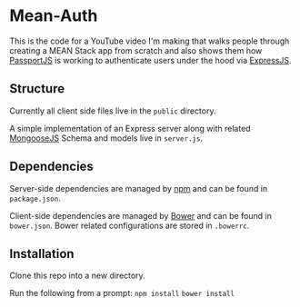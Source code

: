# Mean-Auth
This is the code for a YouTube video I'm making that walks people through creating a MEAN Stack app from scratch and also shows them how [PassportJS](http://passportjs.org/) is working to authenticate users under the hood via [ExpressJS](http://expressjs.com/).

## Structure
Currently all client side files live in the `public` directory.

A simple implementation of an Express server along with related [MongooseJS](http://mongoosejs.com/) Schema and models live in `server.js`.

## Dependencies
Server-side dependencies are managed by [npm](https://www.npmjs.com/) and can be found in `package.json`.

Client-side dependencies are managed by [Bower](http://bower.io/) and can be found in `bower.json`. Bower related configurations are stored in `.bowerrc`.

## Installation
Clone this repo into a new directory.

Run the following from a prompt:
`npm install`
`bower install`
